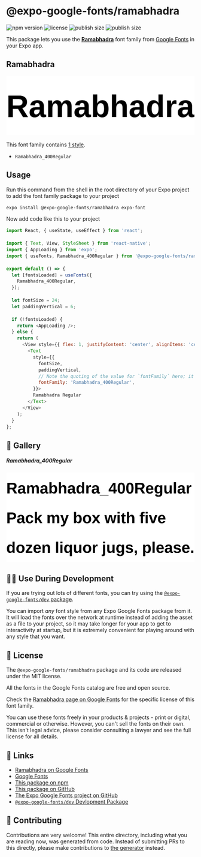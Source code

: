 # @expo-google-fonts/ramabhadra

![npm version](https://flat.badgen.net/npm/v/@expo-google-fonts/ramabhadra)
![license](https://flat.badgen.net/github/license/expo/google-fonts)
![publish size](https://flat.badgen.net/packagephobia/install/@expo-google-fonts/ramabhadra)
![publish size](https://flat.badgen.net/packagephobia/publish/@expo-google-fonts/ramabhadra)

This package lets you use the [**Ramabhadra**](https://fonts.google.com/specimen/Ramabhadra) font family from [Google Fonts](https://fonts.google.com/) in your Expo app.

## Ramabhadra

![Ramabhadra](./font-family.png)

This font family contains [1 style](#-gallery).

- `Ramabhadra_400Regular`

## Usage

Run this command from the shell in the root directory of your Expo project to add the font family package to your project
```sh
expo install @expo-google-fonts/ramabhadra expo-font
```

Now add code like this to your project
```js
import React, { useState, useEffect } from 'react';

import { Text, View, StyleSheet } from 'react-native';
import { AppLoading } from 'expo';
import { useFonts, Ramabhadra_400Regular } from '@expo-google-fonts/ramabhadra';

export default () => {
  let [fontsLoaded] = useFonts({
    Ramabhadra_400Regular,
  });

  let fontSize = 24;
  let paddingVertical = 6;

  if (!fontsLoaded) {
    return <AppLoading />;
  } else {
    return (
      <View style={{ flex: 1, justifyContent: 'center', alignItems: 'center' }}>
        <Text
          style={{
            fontSize,
            paddingVertical,
            // Note the quoting of the value for `fontFamily` here; it expects a string!
            fontFamily: 'Ramabhadra_400Regular',
          }}>
          Ramabhadra Regular
        </Text>
      </View>
    );
  }
};

```

## 🔡 Gallery

##### Ramabhadra_400Regular
![Ramabhadra_400Regular](./Ramabhadra_400Regular.ttf.png)


## 👩‍💻 Use During Development

If you are trying out lots of different fonts, you can try using the [`@expo-google-fonts/dev` package](https://github.com/expo/google-fonts/tree/master/font-packages/dev#readme).

You can import *any* font style from any Expo Google Fonts package from it. It will load the fonts
over the network at runtime instead of adding the asset as a file to your project, so it may take longer
for your app to get to interactivity at startup, but it is extremely convenient
for playing around with any style that you want.

## 📖 License

The `@expo-google-fonts/ramabhadra` package and its code are released under the MIT license.

All the fonts in the Google Fonts catalog are free and open source.

Check the [Ramabhadra page on Google Fonts](https://fonts.google.com/specimen/Ramabhadra) for the specific license of this font family.

You can use these fonts freely in your products & projects - print or digital, commercial or otherwise. However, you can't sell the fonts on their own. This isn't legal advice, please consider consulting a lawyer and see the full license for all details.

## 🔗 Links

- [Ramabhadra on Google Fonts](https://fonts.google.com/specimen/Ramabhadra)
- [Google Fonts](https://fonts.google.com/)
- [This package on npm](https://www.npmjs.com/package/@expo-google-fonts/ramabhadra)
- [This package on GitHub](https://github.com/expo/google-fonts/tree/master/font-packages/ramabhadra)
- [The Expo Google Fonts project on GitHub](https://github.com/expo/google-fonts)
- [`@expo-google-fonts/dev` Devlopment Package](https://github.com/expo/google-fonts/tree/master/font-packages/dev)

## 🤝 Contributing

Contributions are very welcome! This entire directory, including what you are reading now, was generated from code. Instead of submitting PRs to this directly, please make contributions to [the generator](https://github.com/expo/google-fonts/tree/master/packages/generator) instead.
